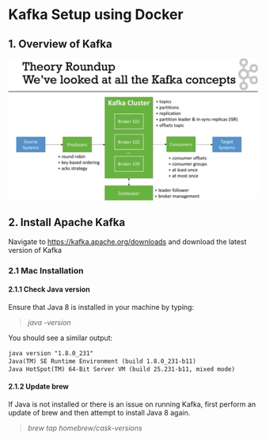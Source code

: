 # Kafka Setup using Docker

## 1. Overview of Kafka

![Kafka Overview](https://github.com/digitalnus/kafka-docker/blob/main/Screenshot%202021-08-13%20at%205.27.35%20AM.png)

## 2. Install Apache Kafka

Navigate to https://kafka.apache.org/downloads and download the latest version of Kafka

### 2.1 Mac Installation

#### 2.1.1 Check Java version
Ensure that Java 8 is installed in your machine by typing:

> *java -version*

You should see a similar output:

```
java version "1.8.0_231"
Java(TM) SE Runtime Environment (build 1.8.0_231-b11)
Java HotSpot(TM) 64-Bit Server VM (build 25.231-b11, mixed mode)
```

#### 2.1.2 Update brew
If Java is not installed or there is an issue on running Kafka, first perform an update of brew and then attempt to install Java 8 again.

> *brew tap homebrew/cask-versions*





